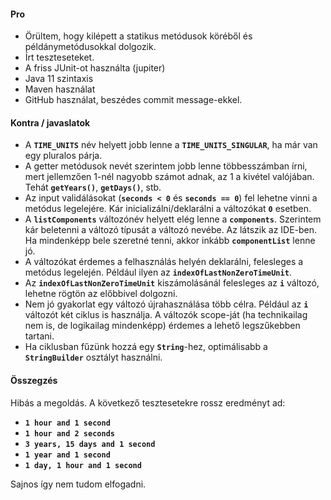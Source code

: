 #### Pro
- Örültem, hogy kilépett a statikus metódusok köréből és példánymetódusokkal dolgozik.
- Írt teszteseteket.
- A friss JUnit-ot használta (jupiter)
- Java 11 szintaxis
- Maven használat
- GitHub használat, beszédes commit message-ekkel.
#### Kontra / javaslatok
- A **`TIME_UNITS`** név helyett jobb lenne a **`TIME_UNITS_SINGULAR`**, ha már van egy pluralos párja.
- A getter metódusok nevét szerintem jobb lenne többesszámban írni, mert jellemzően 1-nél nagyobb számot adnak, az 1 a kivétel valójában.  
  Tehát **`getYears()`**, **`getDays()`**, stb.
- Az input validálásokat (**`seconds < 0`** és **`seconds == 0`**) fel lehetne vinni a metódus legelejére. Kár inicializálni/deklarálni a változókat **`0`** esetben.
- A **`listComponents`** változónév helyett elég lenne a **`components`**. Szerintem kár beletenni a változó típusát a változó nevébe. Az látszik az IDE-ben. Ha mindenképp bele szeretné tenni, akkor inkább **`componentList`** lenne jó.
- A változókat érdemes a felhasználás helyén deklarálni, felesleges a metódus legelején. Például ilyen az **`indexOfLastNonZeroTimeUnit`**.
- Az **`indexOfLastNonZeroTimeUnit`** kiszámolásánál felesleges az **`i`** változó, lehetne rögtön az előbbivel dolgozni.
- Nem jó gyakorlat egy változó újrahasználása több célra. Például az **`i`** változót két ciklus is használja. A változók scope-ját (ha technikailag nem is, de logikailag mindenképp) érdemes a lehető legszűkebben tartani.
- Ha ciklusban fűzünk hozzá egy **`String`**-hez, optimálisabb a **`StringBuilder`** osztályt használni.
#### Összegzés
Hibás a megoldás. A következő tesztesetekre rossz eredményt ad:

- **`1 hour and 1 second`**
- **`1 hour and 2 seconds`**
- **`3 years, 15 days and 1 second`**
- **`1 year and 1 second`**
- **`1 day, 1 hour and 1 second`**
  
Sajnos így nem tudom elfogadni.